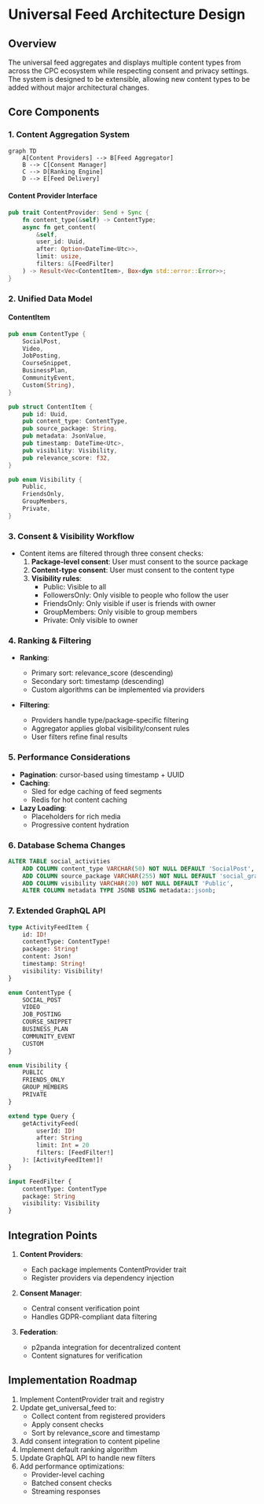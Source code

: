 # Universal Feed Architecture Design

## Overview
The universal feed aggregates and displays multiple content types from across the CPC ecosystem while respecting consent and privacy settings. The system is designed to be extensible, allowing new content types to be added without major architectural changes.

## Core Components

### 1. Content Aggregation System
```mermaid
graph TD
    A[Content Providers] --> B[Feed Aggregator]
    B --> C[Consent Manager]
    C --> D[Ranking Engine]
    D --> E[Feed Delivery]
```

#### Content Provider Interface
```rust
pub trait ContentProvider: Send + Sync {
    fn content_type(&self) -> ContentType;
    async fn get_content(
        &self,
        user_id: Uuid,
        after: Option<DateTime<Utc>>,
        limit: usize,
        filters: &[FeedFilter]
    ) -> Result<Vec<ContentItem>, Box<dyn std::error::Error>>;
}
```

### 2. Unified Data Model

#### ContentItem
```rust
pub enum ContentType {
    SocialPost,
    Video,
    JobPosting,
    CourseSnippet,
    BusinessPlan,
    CommunityEvent,
    Custom(String),
}

pub struct ContentItem {
    pub id: Uuid,
    pub content_type: ContentType,
    pub source_package: String,
    pub metadata: JsonValue,
    pub timestamp: DateTime<Utc>,
    pub visibility: Visibility,
    pub relevance_score: f32,
}

pub enum Visibility {
    Public,
    FriendsOnly,
    GroupMembers,
    Private,
}
```

### 3. Consent & Visibility Workflow
- Content items are filtered through three consent checks:
  1. **Package-level consent**: User must consent to the source package
  2. **Content-type consent**: User must consent to the content type
  3. **Visibility rules**:
     - Public: Visible to all
     - FollowersOnly: Only visible to people who follow the user
     - FriendsOnly: Only visible if user is friends with owner
     - GroupMembers: Only visible to group members
     - Private: Only visible to owner

### 4. Ranking & Filtering
- **Ranking**:
  - Primary sort: relevance_score (descending)
  - Secondary sort: timestamp (descending)
  - Custom algorithms can be implemented via providers
  
- **Filtering**:
  - Providers handle type/package-specific filtering
  - Aggregator applies global visibility/consent rules
  - User filters refine final results

### 5. Performance Considerations
- **Pagination**: cursor-based using timestamp + UUID
- **Caching**: 
  - Sled for edge caching of feed segments
  - Redis for hot content caching
- **Lazy Loading**:
  - Placeholders for rich media
  - Progressive content hydration

### 6. Database Schema Changes
```sql
ALTER TABLE social_activities
    ADD COLUMN content_type VARCHAR(50) NOT NULL DEFAULT 'SocialPost',
    ADD COLUMN source_package VARCHAR(255) NOT NULL DEFAULT 'social_graph',
    ADD COLUMN visibility VARCHAR(20) NOT NULL DEFAULT 'Public',
    ALTER COLUMN metadata TYPE JSONB USING metadata::jsonb;
```

### 7. Extended GraphQL API
```graphql
type ActivityFeedItem {
    id: ID!
    contentType: ContentType!
    package: String!
    content: Json!
    timestamp: String!
    visibility: Visibility!
}

enum ContentType {
    SOCIAL_POST
    VIDEO
    JOB_POSTING
    COURSE_SNIPPET
    BUSINESS_PLAN
    COMMUNITY_EVENT
    CUSTOM
}

enum Visibility {
    PUBLIC
    FRIENDS_ONLY
    GROUP_MEMBERS
    PRIVATE
}

extend type Query {
    getActivityFeed(
        userId: ID!
        after: String
        limit: Int = 20
        filters: [FeedFilter!]
    ): [ActivityFeedItem!]!
}

input FeedFilter {
    contentType: ContentType
    package: String
    visibility: Visibility
}
```

## Integration Points
1. **Content Providers**:
   - Each package implements ContentProvider trait
   - Register providers via dependency injection

2. **Consent Manager**:
   - Central consent verification point
   - Handles GDPR-compliant data filtering

3. **Federation**:
   - p2panda integration for decentralized content
   - Content signatures for verification

## Implementation Roadmap
1. Implement ContentProvider trait and registry
2. Update get_universal_feed to:
   - Collect content from registered providers
   - Apply consent checks
   - Sort by relevance_score and timestamp
3. Add consent integration to content pipeline
4. Implement default ranking algorithm
5. Update GraphQL API to handle new filters
6. Add performance optimizations:
   - Provider-level caching
   - Batched consent checks
   - Streaming responses